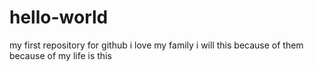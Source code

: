 # hello-world
my first repository for github
i love my family i will this because of them because of my life is this
